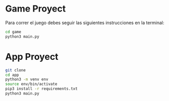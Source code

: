 # Game Proyect

Para correr el juego debes seguir las siguientes instrucciones en la terminal:

```sh
cd game 
python3 main.py
```


# App Proyect
```sh
git clone 
cd app
python3 -m venv env
source env/bin/activate
pip3 install -r requirements.txt
python3 main.py
```

